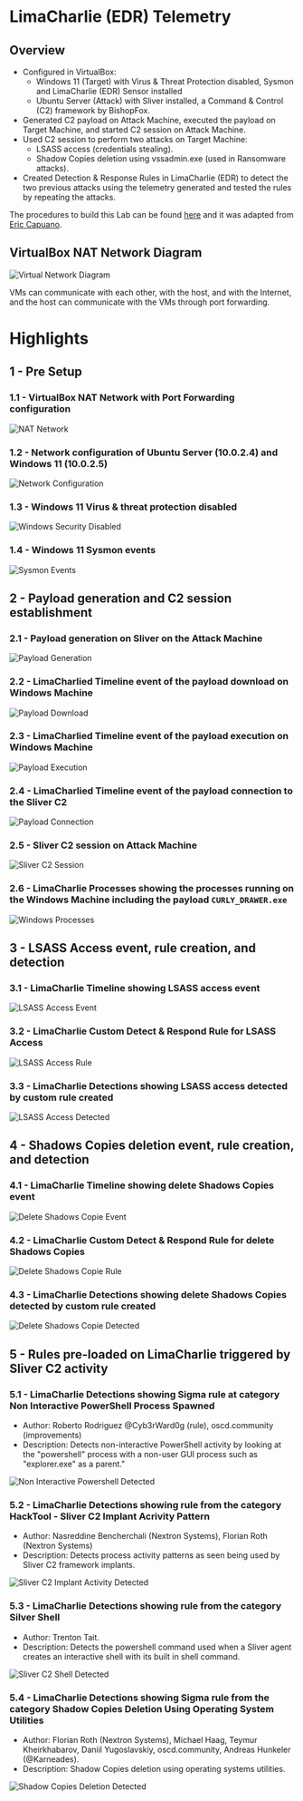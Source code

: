 # LimaCharlie (EDR) Telemetry

## Overview
- Configured in VirtualBox:
    - Windows 11 (Target) with Virus & Threat Protection disabled, Sysmon and LimaCharlie (EDR) Sensor installed
    - Ubuntu Server (Attack) with Sliver installed, a Command & Control (C2) framework by BishopFox.
- Generated C2 payload on Attack Machine, executed the payload on Target Machine, and started C2 session on Attack Machine.
- Used C2 session to perform two attacks on Target Machine:
    - LSASS access (credentials stealing).
    - Shadow Copies deletion using vssadmin.exe (used in Ransomware attacks).
- Created Detection & Response Rules in LimaCharlie (EDR) to detect the two previous attacks using the telemetry generated and tested the rules by repeating the attacks.

The procedures to build this Lab can be found [here](https://github.com/robsann/LimaCharlieEDRTelemetry/blob/main/procedure.md) and it was adapted from [Eric Capuano](https://blog.ecapuano.com/p/so-you-want-to-be-a-soc-analyst-intro).

## VirtualBox NAT Network Diagram
<img src="images/LimaCharlie_diagram.png" title="Virtual Network Diagram"/>

VMs can communicate with each other, with the host, and with the Internet, and the host can communicate with the VMs through port forwarding.

# Highlights

## 1 - Pre Setup

### 1.1 - VirtualBox NAT Network with Port Forwarding configuration
<img src="images/1.1-virtualbox_nat_network.png" title="NAT Network"/>

### 1.2 - Network configuration of Ubuntu Server (10.0.2.4) and Windows 11 (10.0.2.5)
<img src="images/1.2-network_config.png" title="Network Configuration"/>

### 1.3 - Windows 11 Virus & threat protection disabled
<img src="images/1.3-win_security_disabled.png" title="Windows Security Disabled"/>

### 1.4 - Windows 11 Sysmon events
<img src="images/1.4-sysmon_events.png" title="Sysmon Events"/>

## 2 - Payload generation and C2 session establishment

### 2.1 - Payload generation on Sliver on the Attack Machine
<img src="images/2.1-sliver_payload_gen.png" title="Payload Generation"/>

### 2.2 - LimaCharlied Timeline event of the payload download on Windows Machine
<img src="images/2.2-LC_win_payload_download.png" title="Payload Download"/>

### 2.3 - LimaCharlied Timeline event of the payload execution on Windows Machine
<img src="images/2.3-LC_win_payload_exec.png" title="Payload Execution"/>

### 2.4 - LimaCharlied Timeline event of the payload connection to the Sliver C2
<img src="images/2.4-LC_payload_connect_to_C2.png" title="Payload Connection"/>

### 2.5 - Sliver C2 session on Attack Machine
<img src="images/2.5-sliver_session.png" title="Sliver C2 Session"/>

### 2.6 - LimaCharlie Processes showing the processes running on the Windows Machine including the payload `CURLY_DRAWER.exe`
<img src="images/2.6-LC_processes.png" title="Windows Processes"/>

## 3 - LSASS Access event, rule creation, and detection

### 3.1 - LimaCharlie Timeline showing LSASS access event
<img src="images/3.1-LC_lsass_access_event.png" title="LSASS Access Event"/>

### 3.2 - LimaCharlie Custom Detect & Respond Rule for LSASS Access
<img src="images/3.2-LC_lsass_access_rule.png" title="LSASS Access Rule"/>

### 3.3 - LimaCharlie Detections showing LSASS access detected by custom rule created
<img src="images/3.3-LC_lsass_access_detected.png" title="LSASS Access Detected"/>

## 4 - Shadows Copies deletion event, rule creation, and detection

### 4.1 - LimaCharlie Timeline showing delete Shadows Copies event
<img src="images/4.1-LC_delete_shadows_event.png" title="Delete Shadows Copie Event"/>

### 4.2 - LimaCharlie Custom Detect & Respond Rule for delete Shadows Copies
<img src="images/4.2-LC_delete_shadows_rule.png" title="Delete Shadows Copie Rule"/>

### 4.3 - LimaCharlie Detections showing delete Shadows Copies detected by custom rule created
<img src="images/4.3-LC_delete_shadows_detected.png" title="Delete Shadows Copie Detected"/>

## 5 - Rules pre-loaded on LimaCharlie triggered by Sliver C2 activity

### 5.1 - LimaCharlie Detections showing Sigma rule at category Non Interactive PowerShell Process Spawned
- Author: Roberto Rodriguez @Cyb3rWard0g (rule), oscd.community (improvements)
- Description: Detects non-interactive PowerShell activity by looking at the "powershell" process with a non-user GUI process such as "explorer.exe" as a parent."
<img src="images/5.1-LC_non_interactive_powershell_detected.png" title="Non Interactive Powershell Detected"/>

### 5.2 - LimaCharlie Detections showing rule from the category HackTool - Sliver C2 Implant Acrivity Pattern
- Author: Nasreddine Bencherchali (Nextron Systems), Florian Roth (Nextron Systems)
- Description: Detects process activity patterns as seen being used by Sliver C2 framework implants.
<img src="images/5.2-LC_sliver_C2_implant_activity_detected.png" title="Sliver C2 Implant Activity Detected"/>

### 5.3 - LimaCharlie Detections showing rule from the category Silver Shell
- Author: Trenton Tait.
- Description: Detects the powershell command used when a Sliver agent creates an interactive shell with its built in shell command.
<img src="images/5.3-LC_sliver_shell_detected.png" title="Sliver C2 Shell Detected"/>

### 5.4 - LimaCharlie Detections showing Sigma rule from the category Shadow Copies Deletion Using Operating System Utilities
- Author: Florian Roth (Nextron Systems), Michael Haag, Teymur Kheirkhabarov, Daniil Yugoslavskiy, oscd.community, Andreas Hunkeler (@Karneades).
- Description: Shadow Copies deletion using operating systems utilities.
<img src="images/5.4-LC_shadow_copies_deletion_detected.png" title="Shadow Copies Deletion Detected"/>

